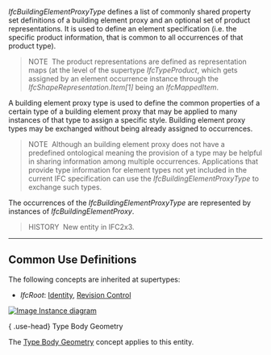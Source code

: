 ﻿_IfcBuildingElementProxyType_ defines a list of commonly shared property set definitions of a building element proxy and an optional set of product representations. It is used to define an element specification (i.e. the specific product information, that is common to all occurrences of that product type).

> NOTE&nbsp; The product representations are defined as representation maps (at the level of the supertype _IfcTypeProduct_, which gets assigned by an element occurrence instance through the _IfcShapeRepresentation.Item[1]_ being an _IfcMappedItem_.

A building element proxy type is used to define the common properties of a certain type of a building element proxy that may be applied to many instances of that type to assign a specific style. Building element proxy types may be exchanged without being already assigned to occurrences.

> NOTE&nbsp; Although an building element proxy does not have a predefined ontological meaning the provision of a type may be helpful in sharing information among multiple occurrences. Applications that provide type information for element types not yet included in the current IFC specification can use the _IfcBuildingElementProxyType_ to exchange such types.

The occurrences of the _IfcBuildingElementProxyType_ are represented by instances of _IfcBuildingElementProxy_.

> HISTORY&nbsp; New entity in IFC2x3.

___
## Common Use Definitions
The following concepts are inherited at supertypes:

* _IfcRoot_: [Identity](../../templates/identity.htm), [Revision Control](../../templates/revision-control.htm)

[![Image](../../../img/diagram.png)&nbsp;Instance diagram](../../../annex/annex-d/common-use-definitions/ifcbuildingelementproxytype.htm)

{ .use-head}
Type Body Geometry

The [Type Body Geometry](../../templates/type-body-geometry.htm) concept applies to this entity.
